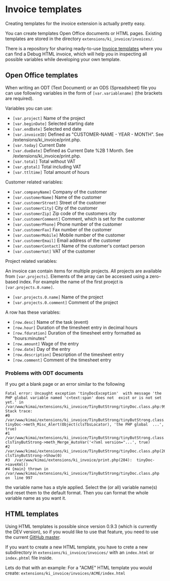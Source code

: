 # Invoice templates

Creating templates for the invoice extension is actually pretty easy.

You can create templates Open Office documents or HTML pages.
Existing templates are stored in the directory ```extensions/ki_invoice/invoices/```.

There is a repository for sharing ready-to-use [Invoice templates](https://github.com/kimai/invoice-templates) where you
can find a Debug HTML invoice, which will help you in inspecting all possible variables while developing your own template.

## Open Office templates

When writing an ODT (Text Document) or an ODS (Spreadsheet) file you can use following variables in the form
of ```[var.variablename]``` (the brackets are required).

Variables you can use:

* ```[var.project]``` Name of the project
* ```[var.beginDate]``` Selected starting date
* ```[var.endDate]``` Selected end date
* ```[var.invoiceID]``` Defined as "CUSTOMER-NAME - YEAR - MONTH". See /extensions/ki_invoice/print.php.
* ```[var.today]``` Current Date
* ```[var.dueDate]``` Defined as Current Date %2B 1 Month. See /extensions/ki_invoice/print.php.
* ```[var.total]``` Total without VAT
* ```[var.gtotal]``` Total including VAT
* ```[var.ttltime]``` Total amount of hours

Customer related variables:

* ```[var.companyName]``` Company of the customer
* ```[var.customerName]``` Name of the customer
* ```[var.customerStreet]``` Street of the customer
* ```[var.customerCity]``` City of the customer
* ```[var.customerZip]``` Zip code of the customers city
* ```[var.customerComment]``` Comment, which is set for the customer
* ```[var.customerPhone]``` Phone number of the customer
* ```[var.customerFax]``` Fax number of the customer
* ```[var.customerMobile]``` Mobile number of the customer
* ```[var.customerEmail]``` Email address of the customer
* ```[var.customerContact]``` Name of the customer's contact person
* ```[var.customerVat]``` VAT of the customer

Project related variables:

An invoice can contain items for multiple projects. All projects are available from ```[var.projects]```.
Elements of the array can be accessed using a zero-based index.
For example the name of the first proejct is ```[var.projects.0.name]```.

*  ```[var.projects.0.name]``` Name of the project
*  ```[var.projects.0.comment]``` Comment of the project

A row has these variables:

* ```[row.desc]``` Name of the task (event)
* ```[row.hour]``` Duration of the timesheet entry in decimal hours
* ```[row.fduration]``` Duration of the timesheet entry formatted as "hours:minutes"
* ```[row.amount]``` Wage of the entry
* ```[row.date]``` Day of the entry
* ```[row.description]``` Description of the timesheet entry
* ```[row.comment]``` Comment of the timesheet entry

### Problems with ODT documents

If you get a blank page or an error similar to the following

```
Fatal error: Uncaught exception 'tinyDocException'  with message 'the PHP global variable named 'c<text:span' does not  exist or is not set yet.' in  /var/www/kimai/extensions/ki_invoice/TinyButStrong/tinyDoc.class.php:997  Stack trace:
#0  /var/www/kimai/extensions/ki_invoice/TinyButStrong/tinyButStrong.class.php(1870):  tinyDoc->meth_Misc_Alert(Object(clsTbsLocator), 'the PHP global  ...', true)
#1  /var/www/kimai/extensions/ki_invoice/TinyButStrong/tinyButStrong.class.php(669):  clsTinyButStrong->meth_Merge_AutoVar('<?xml version="...', true)
#2  /var/www/kimai/extensions/ki_invoice/TinyButStrong/tinyDoc.class.php(269):  clsTinyButStrong->Show(0)
#3  /var/www/kimai/extensions/ki_invoice/print.php(204):  tinyDoc->saveXml()
#4 {main} thrown in  /var/www/kimai/extensions/ki_invoice/TinyButStrong/tinyDoc.class.php on  line 997
```
the variable name has a style applied. Select the (or all) variable name(s) and reset them to the default format.
Then you can format the whole variable name as you want it.

## HTML templates

Using HTML templates is possible since version 0.9.3 (which is currently the DEV version), so if you would like to use that
feature, you need to use the current [GitHub master](https://github.com/kimai/manuals/zipball/master).

If you want to create a new HTML template, you have to crete a new subdirectory in ```extensions/ki_invoice/invoices/``` with
an ```index.html``` or ```index.phtml``` file inside.

Lets do that with an example: For a "ACME" HTML template you would create: ```extensions/ki_invoice/invoices/ACME/index.html```

